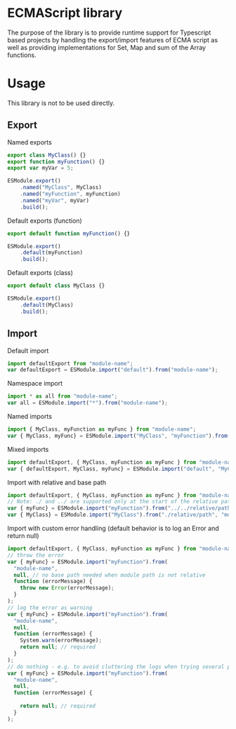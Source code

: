 # ECMAScript library
The purpose of the library is to provide runtime support for Typescript based projects by handling the export/import features of ECMA script as well as providing implementations for Set, Map and sum of the Array functions.

# Usage
This library is not to be used directly.

## Export

Named exports
```js
export class MyClass() {}
export function myFunction() {}
export var myVar = 5;

ESModule.export()
	.named("MyClass", MyClass)
	.named("myFunction", myFunction)
	.named("myVar", myVar)
	.build();
```

Default exports (function)
```js
export default function myFunction() {}

ESModule.export()
	.default(myFunction)
	.build();
```

Default exports (class)
```js
export default class MyClass {}

ESModule.export()
	.default(MyClass)
	.build();
```

## Import

Default import
```js
import defaultExport from "module-name";
var defaultExport = ESModule.import("default").from("module-name");
```

Namespace import
```js
import * as all from "module-name";
var all = ESModule.import("*").from("module-name");
```

Named imports
```js
import { MyClass, myFunction as myFunc } from "module-name";
var { MyClass, myFunc} = ESModule.import("MyClass", "myFunction").from("module-name");
```

Mixed imports
```js
import defaultExport, { MyClass, myFunction as myFunc } from "module-name";
var { defaultExport, MyClass, myFunc} = ESModule.import("default", "MyClass", "myFunction").from("module-name");
```

Import with relative and base path
```js
import defaultExport, { MyClass, myFunction as myFunc } from "module-name";
// Note: ./ and ../ are supported only at the start of the relative path. Relative paths without base path will result in error
var { myFunc} = ESModule.import("myFunction").from("../../relative/path", "module-name");
var { MyClass} = ESModule.import("MyClass").from("./relative/path", "module-name");
```

Import with custom error handling (default behavior is to log an Error and return null)
```js
import defaultExport, { MyClass, myFunction as myFunc } from "module-name";
// throw the error
var { myFunc} = ESModule.import("myFunction").from(
  "module-name",
  null, // no base path needed when module path is not relative
  function (errorMessage) { 
    throw new Error(errorMessage);
  }
);
// log the error as warning
var { myFunc} = ESModule.import("myFunction").from(
  "module-name",
  null,
  function (errorMessage) { 
    System.warn(errorMessage);
    return null; // required
  }
);
// do nothing - e.g. to avoid cluttering the logs when trying several potential module paths
var { myFunc} = ESModule.import("myFunction").from(
  "module-name",
  null,
  function (errorMessage) {
    
    return null; // required
  }
);
```
